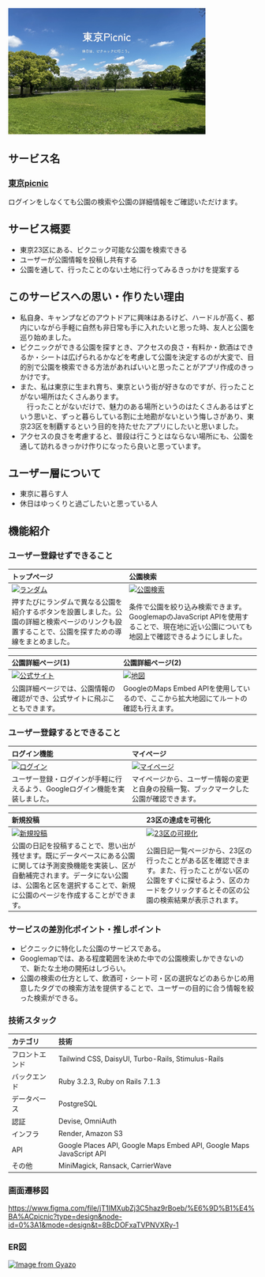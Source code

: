 <img src="app/assets/images/ogp.jpg" alt="OGPイメージ" width="400">

## サービス名
### [東京picnic](https://tokyopicnic.com/)
ログインをしなくても公園の検索や公園の詳細情報をご確認いただけます。<br>

## サービス概要
- 東京23区にある、ピクニック可能な公園を検索できる
- ユーザーが公園情報を投稿し共有する
- 公園を通して、行ったことのない土地に行ってみるきっかけを提案する

## このサービスへの思い・作りたい理由
- 私自身、キャンプなどのアウトドアに興味はあるけど、ハードルが高く、都内にいながら手軽に自然も非日常も手に入れたいと思った時、友人と公園を巡り始めました。<br>
- ピクニックができる公園を探すとき、アクセスの良さ・有料か・飲酒はできるか・シートは広げられるかなどを考慮して公園を決定するのが大変で、目的別で公園を検索できる方法があればいいと思ったことがアプリ作成のきっかけです。<br>
- また、私は東京に生まれ育ち、東京という街が好きなのですが、行ったことがない場所はたくさんあります。<br>
　行ったことがないだけで、魅力のある場所というのはたくさんあるはずという思いと、ずっと暮らしている割に土地勘がないという悔しさがあり、東京23区を制覇するという目的を持たせたアプリにしたいと思いました。<br>
- アクセスの良さを考慮すると、普段は行こうとはならない場所にも、公園を通して訪れるきっかけ作りになったら良いと思っています。<br>

## ユーザー層について
- 東京に暮らす人
- 休日はゆっくりと過ごしたいと思っている人

## 機能紹介
### ユーザー登録せずできること
|トップページ|公園検索|
|:----------|:----------|
|[![ランダム](https://i.gyazo.com/408f47d2f0b1e0e0b6137742ea926002.gif)](https://gyazo.com/408f47d2f0b1e0e0b6137742ea926002)|[![公園検索](https://i.gyazo.com/d935312954b168fbea6ebc4c309a237b.gif)](https://gyazo.com/d935312954b168fbea6ebc4c309a237b)|
|押すたびにランダムで異なる公園を紹介するボタンを設置しました。公園の詳細と検索ページのリンクも設置することで、公園を探すための導線をまとめました。|条件で公園を絞り込み検索できます。GooglemapのJavaScript APIを使用することで、現在地に近い公園についても地図上で確認できるようにしました。|

|公園詳細ページ(1)|公園詳細ページ(2)|
|:----------|:----------|
|[![公式サイト](https://i.gyazo.com/49fd4a6cbbff223b4e4e1677934de02e.gif)](https://gyazo.com/49fd4a6cbbff223b4e4e1677934de02e)|[![地図](https://i.gyazo.com/d84334b7d97803d06cf87fdfcb658156.gif)](https://gyazo.com/d84334b7d97803d06cf87fdfcb658156)|
|公園詳細ページでは、公園情報の確認ができ、公式サイトに飛ぶこともできます。|GoogleのMaps Embed APIを使用しているので、ここから拡大地図にてルートの確認も行えます。|

### ユーザー登録するとできること
|ログイン機能|マイページ|
|:----------|:----------|
|[![ログイン](https://i.gyazo.com/fbd07c243e73d667804e57e641700036.gif)](https://gyazo.com/fbd07c243e73d667804e57e641700036)|[![マイページ](https://i.gyazo.com/de5ffc01403893286fb92a8194a725de.gif)](https://gyazo.com/de5ffc01403893286fb92a8194a725de)|
|ユーザー登録・ログインが手軽に行えるよう、Googleログイン機能を実装しました。|マイページから、ユーザー情報の変更と自身の投稿一覧、ブックマークした公園が確認できます。|

|新規投稿|23区の達成を可視化|
|:----------|:----------|
|[![新規投稿](https://i.gyazo.com/526929040b7d609fea2fe2374c069ce5.gif)](https://gyazo.com/526929040b7d609fea2fe2374c069ce5)|[![23区の可視化](https://i.gyazo.com/7cec89bfb364166a14c623ac8a6f8a8e.gif)](https://gyazo.com/7cec89bfb364166a14c623ac8a6f8a8e)|
|公園の日記を投稿することで、思い出が残せます。既にデータベースにある公園に関しては予測変換機能を実装し、区が自動補完されます。データにない公園は、公園名と区を選択することで、新規に公園のページを作成することができます。|公園日記一覧ページから、23区の行ったことがある区を確認できます。また、行ったことがない区の公園をすぐに探せるよう、区のカードをクリックするとその区の公園の検索結果が表示されます。|

### サービスの差別化ポイント・推しポイント
- ピクニックに特化した公園のサービスである。
- Googlemapでは、ある程度範囲を決めた中での公園検索しかできないので、新たな土地の開拓はしづらい。
- 公園の検索の仕方として、飲酒可・シート可・区の選択などのあらかじめ用意したタグでの検索方法を提供することで、ユーザーの目的に合う情報を絞った検索ができる。

### 技術スタック
|カテゴリ|技術|
|:----------|:----------|
|フロントエンド|Tailwind CSS, DaisyUI, Turbo-Rails, Stimulus-Rails|
|バックエンド|Ruby 3.2.3, Ruby on Rails 7.1.3|
|データベース|PostgreSQL|
|認証|Devise, OmniAuth|
|インフラ|Render, Amazon S3|
|API|Google Places API, Google Maps Embed API, Google Maps JavaScript API |
|その他|MiniMagick, Ransack, CarrierWave|


###  画面遷移図
https://www.figma.com/file/jT1IMXubZj3C5haz9rBoeb/%E6%9D%B1%E4%BA%ACpicnic?type=design&node-id=0%3A1&mode=design&t=8BcDOFxaTVPNVXRy-1

### ER図
[![Image from Gyazo](https://i.gyazo.com/0b2a0a4b8e0e2c2450f5c2b8b2509567.png)](https://gyazo.com/0b2a0a4b8e0e2c2450f5c2b8b2509567)